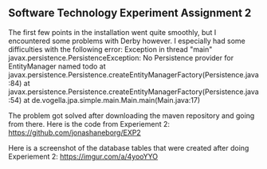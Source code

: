 ## Software Technology Experiment Assignment 2

The first few points in the installation went quite smoothly, but I encountered some problems with Derby however. I especially had some difficulties with the following error:
  Exception in thread "main" javax.persistence.PersistenceException: No Persistence provider for EntityManager named todo
    at javax.persistence.Persistence.createEntityManagerFactory(Persistence.java:84)
    at javax.persistence.Persistence.createEntityManagerFactory(Persistence.java:54)
    at de.vogella.jpa.simple.main.Main.main(Main.java:17)
 
The problem got solved after downloading the maven repository and going from there. Here is the code from Experiement 2:
https://github.com/jonashaneborg/EXP2

Here is a screenshot of the database tables that were created after doing Experiement 2:
https://imgur.com/a/4yooYYO
